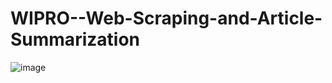 # WIPRO--Web-Scraping-and-Article-Summarization
![image](https://github.com/user-attachments/assets/3debf702-cac9-42a1-a67a-e633c2e8642b)


